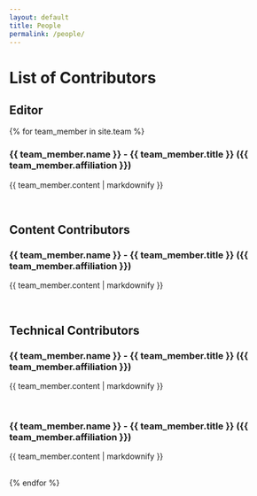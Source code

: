 ```yaml
---
layout: default
title: People
permalink: /people/
---   
```

<h1>List of Contributors</h1>
<h2>Editor</h2>
{% for team_member in site.team %}
  <h3>{{ team_member.name }} - {{ team_member.title }} ({{ team_member.affiliation }})</h3>
  <p>{{ team_member.content | markdownify }}</p>
  <br>
  <h2>Content Contributors</h2>
  <h3>{{ team_member.name }} - {{ team_member.title }} ({{ team_member.affiliation }})</h3>
  <p>{{ team_member.content | markdownify }}</p>
  <br>
  <h2>Technical Contributors</h2>
  <h3>{{ team_member.name }} - {{ team_member.title }} ({{ team_member.affiliation }})</h3>
  <p>{{ team_member.content | markdownify }}</p>
  <br>
  <h3>{{ team_member.name }} - {{ team_member.title }} ({{ team_member.affiliation }})</h3>
  <p>{{ team_member.content | markdownify }}</p>
  <br>
{% endfor %}
